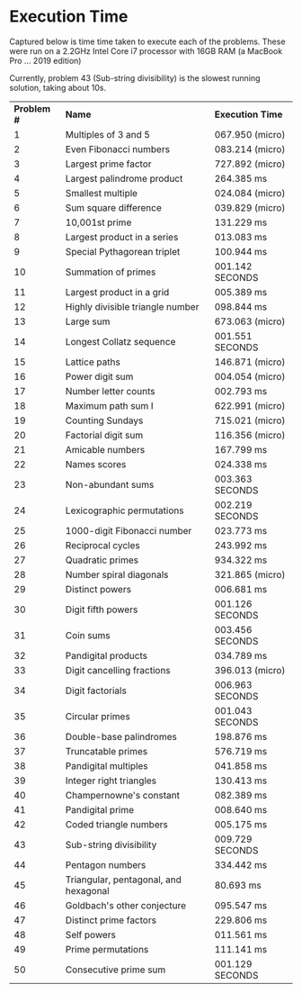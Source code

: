 # Execution Time
Captured below is time time taken to execute each of the problems. These were run on a 2.2GHz Intel Core i7 processor with 16GB RAM (a MacBook Pro ... 2019 edition)

Currently, problem 43 (Sub-string divisibility) is the slowest running solution, taking about 10s.

<table>
<tr>
<td> <b>Problem #</b> </td>
<td> <b>Name</b> </td>
<td> <b>Execution Time</b> </td>
</tr>

<tr>
<td> 1 </td>
<td> Multiples of 3 and 5 </td>
<td> 067.950 (micro) </td>
</tr>

<tr>
<td> 2 </td>
<td> Even Fibonacci numbers </td>
<td> 083.214 (micro) </td>
</tr>

<tr>
<td> 3 </td>
<td> Largest prime factor </td>
<td> 727.892 (micro) </td>
</tr>

<tr>
<td> 4 </td>
<td> Largest palindrome product </td>
<td> 264.385 ms </td>
</tr>

<tr>
<td> 5 </td>
<td> Smallest multiple </td>
<td> 024.084 (micro) </td>
</tr>

<tr>
<td> 6 </td>
<td> Sum square difference </td>
<td> 039.829 (micro) </td>
</tr>

<tr>
<td> 7 </td>
<td> 10,001st prime </td>
<td> 131.229 ms </td>
</tr>

<tr>
<td> 8 </td>
<td> Largest product in a series </td>
<td> 013.083 ms </td>
</tr>

<tr>
<td> 9 </td>
<td> Special Pythagorean triplet </td>
<td> 100.944 ms </td>
</tr>

<tr>
<td> 10 </td>
<td> Summation of primes </td>
<td> 001.142 SECONDS </td>
</tr>

<tr>
<td> 11 </td>
<td> Largest product in a grid </td>
<td> 005.389 ms </td>
</tr>

<tr>
<td> 12 </td>
<td> Highly divisible triangle number </td>
<td> 098.844 ms </td>
</tr>

<tr>
<td> 13 </td>
<td> Large sum </td>
<td> 673.063 (micro) </td>
</tr>

<tr>
<td> 14 </td>
<td> Longest Collatz sequence </td>
<td> 001.551 SECONDS </td>
</tr>

<tr>
<td> 15 </td>
<td> Lattice paths </td>
<td> 146.871 (micro) </td>
</tr>

<tr>
<td> 16 </td>
<td> Power digit sum </td>
<td> 004.054 (micro) </td>
</tr>

<tr>
<td> 17 </td>
<td> Number letter counts </td>
<td> 002.793 ms </td>
</tr>

<tr>
<td> 18 </td>
<td> Maximum path sum I </td>
<td> 622.991 (micro) </td>
</tr>

<tr>
<td> 19 </td>
<td> Counting Sundays </td>
<td> 715.021 (micro) </td>
</tr>

<tr>
<td> 20 </td>
<td> Factorial digit sum </td>
<td> 116.356 (micro) </td>
</tr>

<tr>
<td> 21 </td>
<td> Amicable numbers </td>
<td> 167.799 ms </td>
</tr>

<tr>
<td> 22 </td>
<td> Names scores </td>
<td> 024.338 ms </td>
</tr>

<tr>
<td> 23 </td>
<td> Non-abundant sums </td>
<td> 003.363 SECONDS </td>
</tr>

<tr>
<td> 24 </td>
<td> Lexicographic permutations </td>
<td> 002.219 SECONDS </td>
</tr>

<tr>
<td> 25 </td>
<td> 1000-digit Fibonacci number </td>
<td> 023.773 ms </td>
</tr>

<tr>
<td> 26 </td>
<td> 	Reciprocal cycles </td>
<td> 243.992 ms </td>
</tr>

<tr>
<td> 27 </td>
<td> Quadratic primes </td>
<td> 934.322 ms </td>
</tr>

<tr>
<td> 28 </td>
<td> Number spiral diagonals </td>
<td> 321.865 (micro) </td>
</tr>

<tr>
<td> 29 </td>
<td> Distinct powers </td>
<td> 006.681 ms </td>
</tr>

<tr>
<td> 30 </td>
<td> Digit fifth powers </td>
<td> 001.126 SECONDS </td>
</tr>

<tr>
<td> 31 </td>
<td> Coin sums </td>
<td> 003.456 SECONDS </td>
</tr>

<tr>
<td> 32 </td>
<td> Pandigital products </td>
<td> 034.789 ms </td>
</tr>

<tr>
<td> 33 </td>
<td> Digit cancelling fractions </td>
<td> 396.013 (micro) </td>
</tr>

<tr>
<td> 34 </td>
<td> Digit factorials </td>
<td> 006.963 SECONDS </td>
</tr>

<tr>
<td> 35 </td>
<td> Circular primes </td>
<td> 001.043 SECONDS </td>
</tr>

<tr>
<td> 36 </td>
<td> Double-base palindromes </td>
<td> 198.876 ms </td>
</tr>

<tr>
<td> 37 </td>
<td> Truncatable primes </td>
<td> 576.719 ms </td>
</tr>

<tr>
<td> 38 </td>
<td> Pandigital multiples </td>
<td> 041.858 ms </td>
</tr>

<tr>
<td> 39 </td>
<td> Integer right triangles </td>
<td> 130.413 ms </td>
</tr>

<tr>
<td> 40 </td>
<td> Champernowne's constant </td>
<td> 082.389 ms </td>
</tr>

<tr>
<td> 41 </td>
<td> Pandigital prime </td>
<td> 008.640 ms </td>
</tr>

<tr>
<td> 42 </td>
<td> Coded triangle numbers </td>
<td> 005.175 ms </td>
</tr>

<tr>
<td> 43 </td>
<td> Sub-string divisibility </td>
<td> 009.729 SECONDS </td>
</tr>

<tr>
<td> 44 </td>
<td> Pentagon numbers </td>
<td> 334.442 ms </td>
</tr>

<tr>
<td> 45 </td>
<td> Triangular, pentagonal, and hexagonal </td>
<td> 80.693 ms </td>
</tr>

<tr>
<td> 46 </td>
<td> Goldbach's other conjecture </td>
<td> 095.547 ms </td>
</tr>

<tr>
<td> 47 </td>
<td> Distinct prime factors </td>
<td> 229.806 ms </td>
</tr>

<tr>
<td> 48 </td>
<td> Self powers </td>
<td> 011.561 ms </td>
</tr>

<tr>
<td> 49 </td>
<td> Prime permutations </td>
<td> 111.141 ms </td>
</tr>

<tr>
<td> 50 </td>
<td> Consecutive prime sum </td>
<td> 001.129 SECONDS </td>
</tr>

</table>

